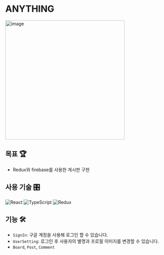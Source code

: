 # ANYTHING

<img width="373" alt="image" src="https://github.com/Cattamoo/anything/assets/87294942/01b417fd-5271-4c0d-9249-e9e0a49068b9">

## 목표 🏆

- Redux와 firebase를 사용한 게시판 구현

## 사용 기술 🎛️

![React](https://img.shields.io/badge/-React-61dafb?style=flat-square&logo=react&logoColor=ffffff)
![TypeScript](https://img.shields.io/badge/-TypeScript-3178c6?style=flat-square&logo=typescript&logoColor=ffffff)
![Redux](https://img.shields.io/badge/-Redux-764abc?style=flat-square&logo=redux&logoColor=ffffff)

## 기능 🛠️

- `SignIn`: 구글 계정을 사용해 로그인 할 수 있습니다.
- `UserSetting`: 로그인 후 사용자의 별명과 프로필 이미지를 변경할 수 있습니다.
- `Board`, `Post`, `Comment`
